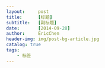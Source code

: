 ```yaml
---
layout:     post
title:      [标题]
subtitle:   [副标题]
date:       [2014-09-28]
author:     EricChen
header-img: img/post-bg-article.jpg
catalog: true
tags:
    - 标签
---
```


